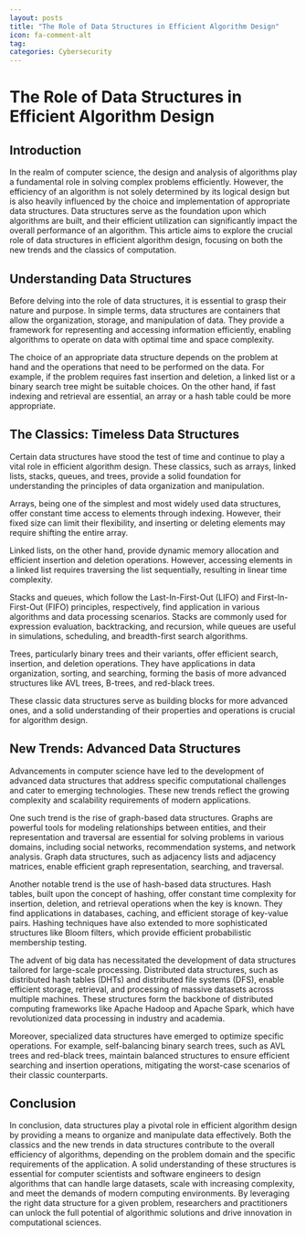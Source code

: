 ```yaml
---
layout: posts
title: "The Role of Data Structures in Efficient Algorithm Design"
icon: fa-comment-alt
tag:      
categories: Cybersecurity
---
```



# The Role of Data Structures in Efficient Algorithm Design

## Introduction

In the realm of computer science, the design and analysis of algorithms play a fundamental role in solving complex problems efficiently. However, the efficiency of an algorithm is not solely determined by its logical design but is also heavily influenced by the choice and implementation of appropriate data structures. Data structures serve as the foundation upon which algorithms are built, and their efficient utilization can significantly impact the overall performance of an algorithm. This article aims to explore the crucial role of data structures in efficient algorithm design, focusing on both the new trends and the classics of computation.

## Understanding Data Structures

Before delving into the role of data structures, it is essential to grasp their nature and purpose. In simple terms, data structures are containers that allow the organization, storage, and manipulation of data. They provide a framework for representing and accessing information efficiently, enabling algorithms to operate on data with optimal time and space complexity.

The choice of an appropriate data structure depends on the problem at hand and the operations that need to be performed on the data. For example, if the problem requires fast insertion and deletion, a linked list or a binary search tree might be suitable choices. On the other hand, if fast indexing and retrieval are essential, an array or a hash table could be more appropriate.

## The Classics: Timeless Data Structures

Certain data structures have stood the test of time and continue to play a vital role in efficient algorithm design. These classics, such as arrays, linked lists, stacks, queues, and trees, provide a solid foundation for understanding the principles of data organization and manipulation.

Arrays, being one of the simplest and most widely used data structures, offer constant time access to elements through indexing. However, their fixed size can limit their flexibility, and inserting or deleting elements may require shifting the entire array.

Linked lists, on the other hand, provide dynamic memory allocation and efficient insertion and deletion operations. However, accessing elements in a linked list requires traversing the list sequentially, resulting in linear time complexity.

Stacks and queues, which follow the Last-In-First-Out (LIFO) and First-In-First-Out (FIFO) principles, respectively, find application in various algorithms and data processing scenarios. Stacks are commonly used for expression evaluation, backtracking, and recursion, while queues are useful in simulations, scheduling, and breadth-first search algorithms.

Trees, particularly binary trees and their variants, offer efficient search, insertion, and deletion operations. They have applications in data organization, sorting, and searching, forming the basis of more advanced structures like AVL trees, B-trees, and red-black trees.

These classic data structures serve as building blocks for more advanced ones, and a solid understanding of their properties and operations is crucial for algorithm design.

## New Trends: Advanced Data Structures

Advancements in computer science have led to the development of advanced data structures that address specific computational challenges and cater to emerging technologies. These new trends reflect the growing complexity and scalability requirements of modern applications.

One such trend is the rise of graph-based data structures. Graphs are powerful tools for modeling relationships between entities, and their representation and traversal are essential for solving problems in various domains, including social networks, recommendation systems, and network analysis. Graph data structures, such as adjacency lists and adjacency matrices, enable efficient graph representation, searching, and traversal.

Another notable trend is the use of hash-based data structures. Hash tables, built upon the concept of hashing, offer constant time complexity for insertion, deletion, and retrieval operations when the key is known. They find applications in databases, caching, and efficient storage of key-value pairs. Hashing techniques have also extended to more sophisticated structures like Bloom filters, which provide efficient probabilistic membership testing.

The advent of big data has necessitated the development of data structures tailored for large-scale processing. Distributed data structures, such as distributed hash tables (DHTs) and distributed file systems (DFS), enable efficient storage, retrieval, and processing of massive datasets across multiple machines. These structures form the backbone of distributed computing frameworks like Apache Hadoop and Apache Spark, which have revolutionized data processing in industry and academia.

Moreover, specialized data structures have emerged to optimize specific operations. For example, self-balancing binary search trees, such as AVL trees and red-black trees, maintain balanced structures to ensure efficient searching and insertion operations, mitigating the worst-case scenarios of their classic counterparts.

## Conclusion

In conclusion, data structures play a pivotal role in efficient algorithm design by providing a means to organize and manipulate data effectively. Both the classics and the new trends in data structures contribute to the overall efficiency of algorithms, depending on the problem domain and the specific requirements of the application. A solid understanding of these structures is essential for computer scientists and software engineers to design algorithms that can handle large datasets, scale with increasing complexity, and meet the demands of modern computing environments. By leveraging the right data structure for a given problem, researchers and practitioners can unlock the full potential of algorithmic solutions and drive innovation in computational sciences.